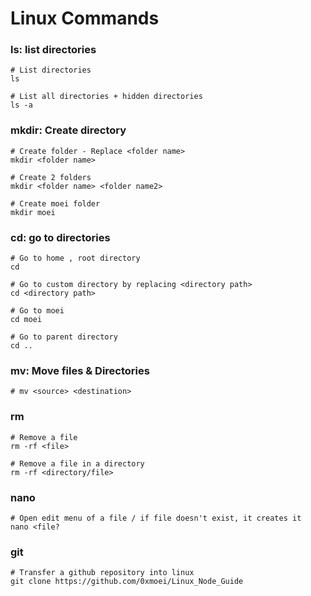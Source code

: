 # Linux Commands

### ls: list directories
```console
# List directories
ls

# List all directories + hidden directories
ls -a
```

### mkdir: Create directory
```console
# Create folder - Replace <folder name>
mkdir <folder name>

# Create 2 folders
mkdir <folder name> <folder name2>

# Create moei folder
mkdir moei
```

### cd: go to directories
```console
# Go to home , root directory
cd

# Go to custom directory by replacing <directory path>
cd <directory path>

# Go to moei
cd moei

# Go to parent directory
cd ..
```

### mv: Move files & Directories
```console
# mv <source> <destination>
```

### rm
```console
# Remove a file
rm -rf <file>

# Remove a file in a directory
rm -rf <directory/file>
```

### nano
```console
# Open edit menu of a file / if file doesn't exist, it creates it
nano <file?
```

### git
```console
# Transfer a github repository into linux
git clone https://github.com/0xmoei/Linux_Node_Guide
```
